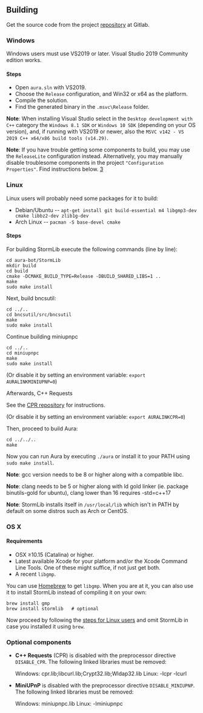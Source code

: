 ﻿Building
--------

Get the source code from the project [repository][1] at Gitlab.

### Windows

Windows users must use VS2019 or later. Visual Studio 2019 Community edition works.

#### Steps

- Open `aura.sln` with VS2019.
- Choose the ``Release`` configuration, and Win32 or x64 as the platform.
- Compile the solution.
- Find the generated binary in the `.msvc\Release` folder.

**Note**: When installing Visual Studio select in the `Desktop development with C++` category the `Windows 8.1 SDK` or `Windows 10 SDK` 
(depending on your OS version), and, if running with VS2019 or newer, also the `MSVC v142 - VS 2019 C++ x64/x86 build tools (v14.29)`.

**Note**: If you have trouble getting some components to build, you may use the ``ReleaseLite`` configuration instead. Alternatively, 
you may manually disable troublesome components in the project ``"Configuration Properties"``. Find instructions below. [3] 

### Linux

Linux users will probably need some packages for it to build:

* Debian/Ubuntu -- `apt-get install git build-essential m4 libgmp3-dev cmake libbz2-dev zlib1g-dev`
* Arch Linux -- `pacman -S base-devel cmake`

#### Steps

For building StormLib execute the following commands (line by line):

	cd aura-bot/StormLib
	mkdir build
	cd build
	cmake -DCMAKE_BUILD_TYPE=Release -DBUILD_SHARED_LIBS=1 ..
	make
	sudo make install

Next, build bncsutil:

	cd ../..
	cd bncsutil/src/bncsutil
	make
	sudo make install

Continue building miniupnpc

	cd ../..
	cd miniupnpc
	make
	sudo make install

  (Or disable it by setting an environment variable: ``export AURALINKMINIUPNP=0``)

Afterwards, C++ Requests

  See the [CPR repository][2] for instructions.

  (Or disable it by setting an environment variable: ``export AURALINKCPR=0``)

Then, proceed to build Aura:

	cd ../../..
	make

Now you can run Aura by executing `./aura` or install it to your PATH using `sudo make install`.

**Note**: gcc version needs to be 8 or higher along with a compatible libc.

**Note**: clang needs to be 5 or higher along with ld gold linker (ie. package binutils-gold for ubuntu),
clang lower than 16 requires -std=c++17

**Note**: StormLib installs itself in `/usr/local/lib` which isn't in PATH by default
on some distros such as Arch or CentOS.

### OS X

#### Requirements

* OSX ≥10.15 (Catalina) or higher.
* Latest available Xcode for your platform and/or the Xcode Command Line Tools.
One of these might suffice, if not just get both.
* A recent `libgmp`.

You can use [Homebrew](http://brew.sh/) to get `libgmp`. When you are at it, you can also use it to install StormLib instead of compiling it on your own:

	brew install gmp
	brew install stormlib   # optional

Now proceed by following the [steps for Linux users](#steps) and omit StormLib in case you installed it using `brew`.

### Optional components

- **C++ Requests** (CPR) is disabled with the preprocessor directive ``DISABLE_CPR``. The following linked libraries must be removed:

  Windows: cpr.lib;libcurl.lib;Crypt32.lib;Wldap32.lib
  Linux: -lcpr -lcurl

- **MiniUPnP** is disabled with the preprocessor directive ``DISABLE_MINIUPNP``. The following linked libraries must be removed:

  Windows: miniupnpc.lib
  Linux: -lminiupnpc

[1]: https://gitlab.com/ivojulca/aura-bot
[2]: https://github.com/libcpr/cpr
[3]: https://gitlab.com/ivojulca/aura-bot/BUILDING.md?ref_type=heads#optional-components
